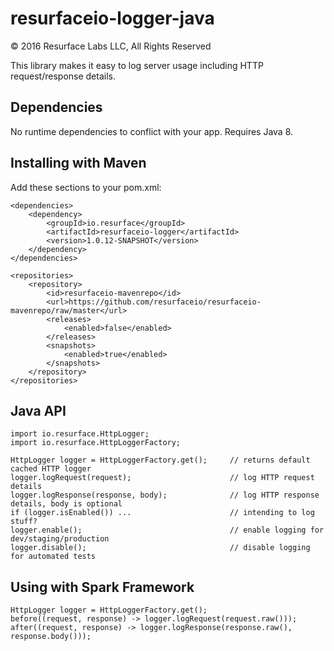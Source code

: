 # resurfaceio-logger-java
&copy; 2016 Resurface Labs LLC, All Rights Reserved

This library makes it easy to log server usage including HTTP request/response details.

## Dependencies

No runtime dependencies to conflict with your app. Requires Java 8.

## Installing with Maven

Add these sections to your pom.xml:

    <dependencies>
        <dependency>
            <groupId>io.resurface</groupId>
            <artifactId>resurfaceio-logger</artifactId>
            <version>1.0.12-SNAPSHOT</version>
        </dependency>
    </dependencies>

    <repositories>
        <repository>
            <id>resurfaceio-mavenrepo</id>
            <url>https://github.com/resurfaceio/resurfaceio-mavenrepo/raw/master</url>
            <releases>
                <enabled>false</enabled>
            </releases>
            <snapshots>
                <enabled>true</enabled>
            </snapshots>
        </repository>
    </repositories>

## Java API

    import io.resurface.HttpLogger;
    import io.resurface.HttpLoggerFactory;
    
    HttpLogger logger = HttpLoggerFactory.get();     // returns default cached HTTP logger
    logger.logRequest(request);                      // log HTTP request details
    logger.logResponse(response, body);              // log HTTP response details, body is optional
    if (logger.isEnabled()) ...                      // intending to log stuff?
    logger.enable();                                 // enable logging for dev/staging/production
    logger.disable();                                // disable logging for automated tests

## Using with Spark Framework

    HttpLogger logger = HttpLoggerFactory.get();
    before((request, response) -> logger.logRequest(request.raw()));
    after((request, response) -> logger.logResponse(response.raw(), response.body()));    
